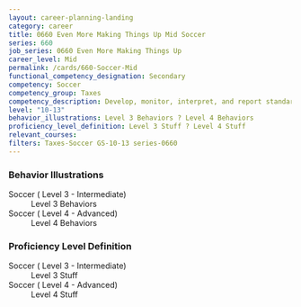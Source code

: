 ```yaml
---
layout: career-planning-landing
category: career
title: 0660 Even More Making Things Up Mid Soccer
series: 660
job_series: 0660 Even More Making Things Up
career_level: Mid
permalink: /cards/660-Soccer-Mid
functional_competency_designation: Secondary
competency: Soccer
competency_group: Taxes
competency_description: Develop, monitor, interpret, and report standardized processes/operations to ensure transparency and compliance with financial statutory, regulatory, and leadership guidance with the intent of promoting effectiveness and accountability.
level: "10-13"
behavior_illustrations: Level 3 Behaviors ? Level 4 Behaviors
proficiency_level_definition: Level 3 Stuff ? Level 4 Stuff
relevant_courses: 
filters: Taxes-Soccer GS-10-13 series-0660
---
```


<div class="desktop:grid-col-6 margin-y-205">
  <div class="border-top-05 bg-white padding-2 shadow-5 height-full members-hover border-1px border-gray-30 border-top-orange radius-lg">
    <h3>Behavior Illustrations</h3>
    <dl class="text-base"><dt>Soccer ( Level 3 - Intermediate)</dt><dd>Level 3 Behaviors</dd><dt>Soccer ( Level 4 - Advanced)</dt><dd>Level 4 Behaviors</dd></dl>
  </div>
</div>
<div class="desktop:grid-col-6 margin-y-205">
  <div class="border-top-05 bg-white padding-2 shadow-5 height-full members-hover border-1px border-gray-30 border-top-orange radius-lg">
    <h3>Proficiency Level Definition</h3>
    <dl class="text-base"><dt>Soccer ( Level 3 - Intermediate)</dt><dd>Level 3 Stuff</dd><dt>Soccer ( Level 4 - Advanced)</dt><dd>Level 4 Stuff</dd></dl>
  </div>
</div>